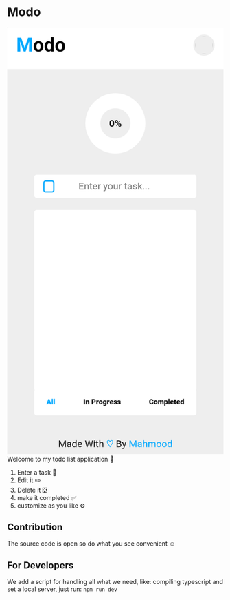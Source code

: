# Modo

![](./images/modo-light.png)
Welcome to my todo list application 👋

1.  Enter a task 📝
2.  Edit it ✏️
3.  Delete it ❎
4.  make it completed ✅
5.  customize as you like ⚙️

## Contribution

The source code is open so do what you see convenient ☺️

## For Developers

We add a script for handling all what we need, like: compiling typescript and set a local server, just run:
`npm run dev`

